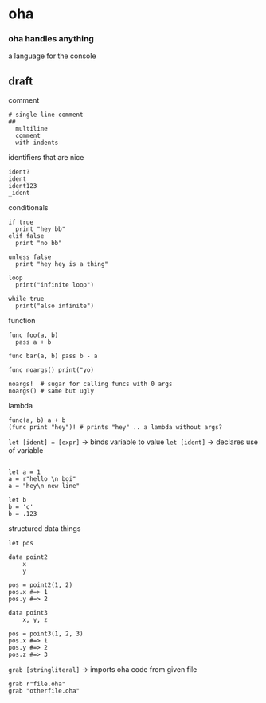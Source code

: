 # oha
### oha handles anything
a language for the console

## draft

comment
```
# single line comment
##
  multiline
  comment
  with indents
```

identifiers that are nice
```
ident?
ident_
ident123
_ident
```

conditionals
```
if true
  print "hey bb"
elif false
  print "no bb"

unless false
  print "hey hey is a thing"

loop
  print("infinite loop")

while true
  print("also infinite")
```

function
```
func foo(a, b)
  pass a + b

func bar(a, b) pass b - a

func noargs() print("yo)

noargs!  # sugar for calling funcs with 0 args
noargs() # same but ugly
```

lambda
```
func(a, b) a + b
(func print "hey")! # prints "hey" .. a lambda without args?
```

`let [ident] = [expr]` -> binds variable to value
`let [ident]`      -> declares use of variable
```

let a = 1
a = r"hello \n boi"
a = "hey\n new line"

let b
b = 'c'
b = .123
```

structured data things
```
let pos

data point2
    x
    y

pos = point2(1, 2)
pos.x #=> 1
pos.y #=> 2

data point3
    x, y, z

pos = point3(1, 2, 3)
pos.x #=> 1
pos.y #=> 2
pos.z #=> 3
```

`grab [stringliteral]` -> imports oha code from given file
```
grab r"file.oha"
grab "otherfile.oha"
```